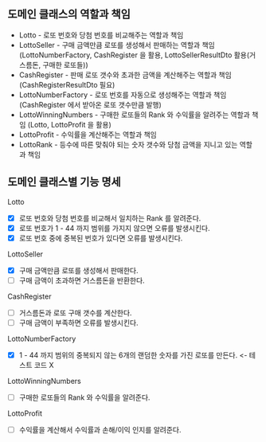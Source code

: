 ## 도메인 클래스의 역할과 책임

- Lotto - 로또 번호와 당첨 번호를 비교해주는 역할과 책임
- LottoSeller - 구매 금액만큼 로또를 생성해서 판매하는 역할과 책임 (LottoNumberFactory, CashRegister 을 활용, LottoSellerResultDto 활용(거스름돈, 구매한 로또들))
- CashRegister - 판매 로또 갯수와 초과한 금액을 계산해주는 역할과 책임 (CashRegisterResultDto 필요)
- LottoNumberFactory - 로또 번호를 자동으로 생성해주는 역할과 책임 (CashRegister 에서 받아온 로또 갯수만큼 발행)
- LottoWinningNumbers - 구매한 로또들의 Rank 와 수익률을 알려주는 역할과 책임 (Lotto, LottoProfit 을 활용)
- LottoProfit - 수익률을 계산해주는 역할과 책임
- LottoRank - 등수에 따른 맞춰야 되는 숫자 갯수와 당첨 금액을 지니고 있는 역할과 책임

## 도메인 클래스별 기능 명세

Lotto
- [x] 로또 번호와 당첨 번호를 비교해서 일치하는 Rank 를 알려준다.
- [x] 로또 번호가 1 - 44 까지 범위를 가지지 않으면 오류를 발생시킨다.
- [x] 로또 번호 중에 중복된 번호가 있다면 오류를 발생시킨다.

LottoSeller
- [x] 구매 금액만큼 로또를 생성해서 판매한다.
- [ ] 구매 금액이 초과하면 거스름돈을 반환한다.

CashRegister
- [ ] 거스름돈과 로또 구매 갯수를 계산한다.
- [ ] 구매 금액이 부족하면 오류를 발생시킨다.

LottoNumberFactory
- [x] 1 - 44 까지 범위의 중복되지 않는 6개의 랜덤한 숫자를 가진 로또를 만든다. <- 테스트 코드 X

LottoWinningNumbers
- [ ] 구매한 로또들의 Rank 와 수익률을 알려준다.

LottoProfit
- [ ] 수익률을 계산해서 수익률과 손해/이익 인지를 알려준다.

